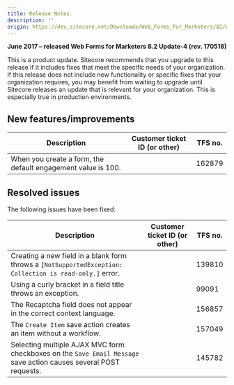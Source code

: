 ```yaml
---
title: Release Notes
description: ''
origin: https://dev.sitecore.net/Downloads/Web_Forms_For_Marketers/82/Web_Forms_For_Marketers_82_Update4/Release_Notes
---
```


**June 2017 – released Web Forms for Marketers 8.2 Update-4 (rev. 170518)**

This is a product update. Sitecore recommends that you upgrade to this release if it includes fixes that meet the specific needs of your organization. If this release does not include new functionality or specific fixes that your organization requires, you may benefit from waiting to upgrade until Sitecore releases an update that is relevant for your organization. This is especially true in production environments.

## New features/improvements

 | Description | Customer ticket ID (or other) | TFS no. |
 | --- | --- | --- |
 | When you create a form, the default engagement value is 100. |  | 162879 |

## Resolved issues

The following issues have been fixed:

 | Description | Customer ticket ID (or other) | TFS no. |
 | --- | --- | --- |
 | Creating a new field in a blank form throws a `[NotSupportedException: Collection is read-only.]` error. |  | 139810 |
 | Using a curly bracket in a field title throws an exception. |  | 99091 |
 | The Recaptcha field does not appear in the correct context language. |  | 156857 |
 | The `Create Item` save action creates an item without a workflow. |  | 157049 |
 | Selecting multiple AJAX MVC form checkboxes on the `Save Email Message` save action causes several POST requests. |  | 145782 |